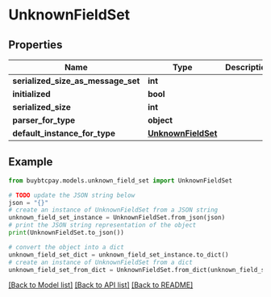 # UnknownFieldSet


## Properties

Name | Type | Description | Notes
------------ | ------------- | ------------- | -------------
**serialized_size_as_message_set** | **int** |  | [optional] 
**initialized** | **bool** |  | [optional] 
**serialized_size** | **int** |  | [optional] 
**parser_for_type** | **object** |  | [optional] 
**default_instance_for_type** | [**UnknownFieldSet**](UnknownFieldSet.md) |  | [optional] 

## Example

```python
from buybtcpay.models.unknown_field_set import UnknownFieldSet

# TODO update the JSON string below
json = "{}"
# create an instance of UnknownFieldSet from a JSON string
unknown_field_set_instance = UnknownFieldSet.from_json(json)
# print the JSON string representation of the object
print(UnknownFieldSet.to_json())

# convert the object into a dict
unknown_field_set_dict = unknown_field_set_instance.to_dict()
# create an instance of UnknownFieldSet from a dict
unknown_field_set_from_dict = UnknownFieldSet.from_dict(unknown_field_set_dict)
```
[[Back to Model list]](../README.md#documentation-for-models) [[Back to API list]](../README.md#documentation-for-api-endpoints) [[Back to README]](../README.md)


